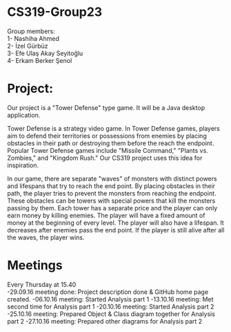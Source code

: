 # CS319-Group23

Group members:  
1- Nashiha Ahmed  
2- İzel Gürbüz   
3- Efe Ulaş Akay Seyitoğlu  
4- Erkam Berker Şenol   

# Project:
Our project is a "Tower Defense" type game. It will be a Java desktop application. 

Tower Defense is a strategy video game. In Tower Defense games, players aim to defend their territories or possessions from enemies by placing obstacles in their path or destroying them before the reach the endpoint. Popular Tower Defense games include "Missile Command," "Plants vs. Zombies," and "Kingdom Rush." Our CS319 project uses this idea for inspiration. 

In our game, there are separate "waves" of monsters with distinct powers and lifespans that try to reach the end point. By placing obstacles in their path, the player tries to prevent the monsters from reaching the endpoint. These obstacles can be towers with special powers that kill the monsters passing by them. Each tower has a separate price and the player can only earn money by killing enemies. The player will have a fixed amount of money at the beginning of every level. The player will also have a lifespan. It decreases after enemies pass the end point. If the player is still alive after all the waves, the player wins. 


# Meetings
Every Thursday at 15.40  
-29.09.16 meeting done: Project description done & GitHub home page created.
-06.10.16 meeting: Started Analysis part 1
-13.10.16 meeting: Met second time for Analysis part 1
-20.10.16 meeting: Started Analysis part 2
-25.10.16 meeting: Prepared Object & Class diagram together for Analysis part 2
-27.10.16 meeting: Prepared other diagrams for Analysis part 2
